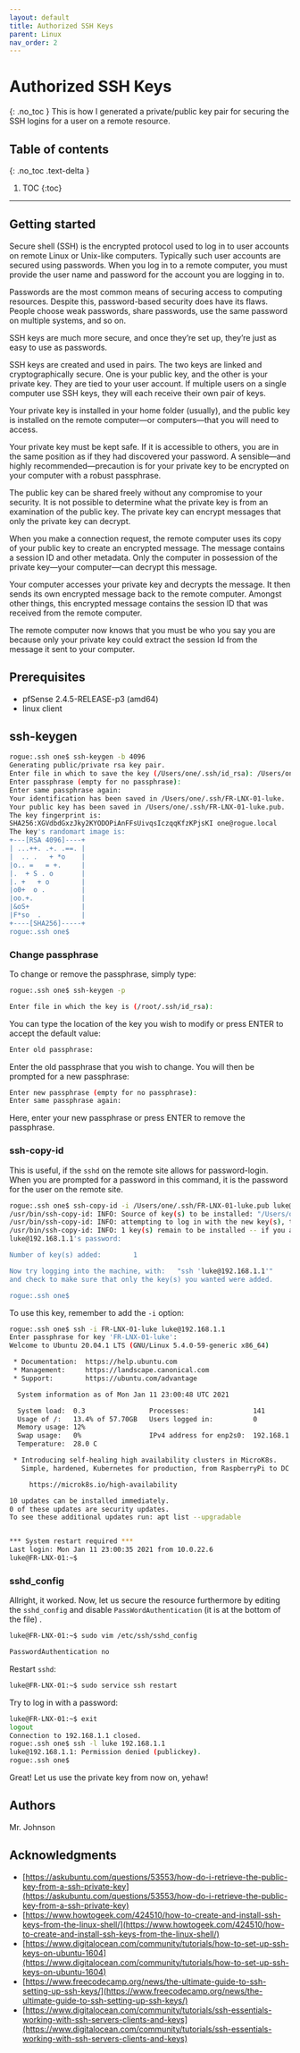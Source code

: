 ```yaml
---
layout: default
title: Authorized SSH Keys
parent: Linux
nav_order: 2
---
```

# Authorized SSH Keys
{: .no_toc }
This is how I generated a private/public key pair for securing the SSH logins for a user on a remote resource. 

## Table of contents
{: .no_toc .text-delta }

1. TOC
{:toc}
---
## Getting started
Secure shell (SSH) is the encrypted protocol used to log in to user accounts on remote Linux or Unix-like computers. Typically such user accounts are secured using passwords. When you log in to a remote computer, you must provide the user name and password for the account you are logging in to.

Passwords are the most common means of securing access to computing resources. Despite this, password-based security does have its flaws. People choose weak passwords, share passwords, use the same password on multiple systems, and so on.

SSH keys are much more secure, and once they’re set up, they’re just as easy to use as passwords.


SSH keys are created and used in pairs. The two keys are linked and cryptographically secure. One is your public key, and the other is your private key. They are tied to your user account. If multiple users on a single computer use SSH keys, they will each receive their own pair of keys.

Your private key is installed in your home folder (usually), and the public key is installed on the remote computer—or computers—that you will need to access.

Your private key must be kept safe. If it is accessible to others, you are in the same position as if they had discovered your password. A sensible—and highly recommended—precaution is for your private key to be encrypted on your computer with a robust passphrase.

The public key can be shared freely without any compromise to your security. It is not possible to determine what the private key is from an examination of the public key. The private key can encrypt messages that only the private key can decrypt.

When you make a connection request, the remote computer uses its copy of your public key to create an encrypted message. The message contains a session ID and other metadata. Only the computer in possession of the private key—your computer—can decrypt this message.

Your computer accesses your private key and decrypts the message. It then sends its own encrypted message back to the remote computer. Amongst other things, this encrypted message contains the session ID that was received from the remote computer.

The remote computer now knows that you must be who you say you are because only your private key could extract the session Id from the message it sent to your computer.

## Prerequisites
* pfSense 2.4.5-RELEASE-p3 (amd64)
* linux client

## ssh-keygen
```bash
rogue:.ssh one$ ssh-keygen -b 4096 
Generating public/private rsa key pair.
Enter file in which to save the key (/Users/one/.ssh/id_rsa): /Users/one/.ssh/FR-LNX-01-luke
Enter passphrase (empty for no passphrase): 
Enter same passphrase again: 
Your identification has been saved in /Users/one/.ssh/FR-LNX-01-luke.
Your public key has been saved in /Users/one/.ssh/FR-LNX-01-luke.pub.
The key fingerprint is:
SHA256:XGVdbdGxzJky2KYODOPiAnFFsUivqsIczqqKfzKPjsKI one@rogue.local
The key's randomart image is:
+---[RSA 4096]----+
| ...++. .+. .==. |
|  .. .   + *o    |
|o.. =   = +.     |
|.  + S . o       |
|. +   + o        |
|o0+  o .         |
|oo.+.            |
|&oS+             |
|F*so  .          |
+----[SHA256]-----+
rogue:.ssh one$ 
```

### Change passphrase
To change or remove the passphrase, simply type:
```bash
rogue:.ssh one$ ssh-keygen -p
```
```bash
Enter file in which the key is (/root/.ssh/id_rsa):
```
You can type the location of the key you wish to modify or press ENTER to accept the default value:

```bash
Enter old passphrase:
```
Enter the old passphrase that you wish to change. You will then be prompted for a new passphrase:

```bash
Enter new passphrase (empty for no passphrase):
Enter same passphrase again:
```
Here, enter your new passphrase or press ENTER to remove the passphrase.

### ssh-copy-id
This is useful, if the `sshd` on the remote site allows for password-login. When you are prompted for a password in this command, it is the password for the user on the remote site. 
```bash
rogue:.ssh one$ ssh-copy-id -i /Users/one/.ssh/FR-LNX-01-luke.pub luke@192.168.1.1
/usr/bin/ssh-copy-id: INFO: Source of key(s) to be installed: "/Users/one/.ssh/FR-LNX-01-luke.pub"
/usr/bin/ssh-copy-id: INFO: attempting to log in with the new key(s), to filter out any that are already installed
/usr/bin/ssh-copy-id: INFO: 1 key(s) remain to be installed -- if you are prompted now it is to install the new keys
luke@192.168.1.1's password: 

Number of key(s) added:        1

Now try logging into the machine, with:   "ssh 'luke@192.168.1.1'"
and check to make sure that only the key(s) you wanted were added.

rogue:.ssh one$ 
```

To use this key, remember to add the `-i` option:
```bash
rogue:.ssh one$ ssh -i FR-LNX-01-luke luke@192.168.1.1
Enter passphrase for key 'FR-LNX-01-luke': 
Welcome to Ubuntu 20.04.1 LTS (GNU/Linux 5.4.0-59-generic x86_64)

 * Documentation:  https://help.ubuntu.com
 * Management:     https://landscape.canonical.com
 * Support:        https://ubuntu.com/advantage

  System information as of Mon Jan 11 23:00:48 UTC 2021

  System load:  0.3                Processes:                141
  Usage of /:   13.4% of 57.70GB   Users logged in:          0
  Memory usage: 12%                
  Swap usage:   0%                 IPv4 address for enp2s0:  192.168.1.1
  Temperature:  28.0 C

 * Introducing self-healing high availability clusters in MicroK8s.
   Simple, hardened, Kubernetes for production, from RaspberryPi to DC.

     https://microk8s.io/high-availability

10 updates can be installed immediately.
0 of these updates are security updates.
To see these additional updates run: apt list --upgradable


*** System restart required ***
Last login: Mon Jan 11 23:00:35 2021 from 10.0.22.6
luke@FR-LNX-01:~$ 
```

### sshd_config
Allright, it worked. Now, let us secure the resource furthermore by editing the `sshd_config` and disable `PassWordAuthentication` (it is at the bottom of the file)
.
```bash
luke@FR-LNX-01:~$ sudo vim /etc/ssh/sshd_config

PasswordAuthentication no
```
Restart `sshd`:
```bash
luke@FR-LNX-01:~$ sudo service ssh restart
```

Try to log in with a password:
```bash
luke@FR-LNX-01:~$ exit
logout
Connection to 192.168.1.1 closed.
rogue:.ssh one$ ssh -l luke 192.168.1.1
luke@192.168.1.1: Permission denied (publickey).
rogue:.ssh one$ 
```

Great! Let us use the private key from now on, yehaw!

## Authors
Mr. Johnson


## Acknowledgments
* [https://askubuntu.com/questions/53553/how-do-i-retrieve-the-public-key-from-a-ssh-private-key](https://askubuntu.com/questions/53553/how-do-i-retrieve-the-public-key-from-a-ssh-private-key)
* [https://www.howtogeek.com/424510/how-to-create-and-install-ssh-keys-from-the-linux-shell/](https://www.howtogeek.com/424510/how-to-create-and-install-ssh-keys-from-the-linux-shell/)
* [https://www.digitalocean.com/community/tutorials/how-to-set-up-ssh-keys-on-ubuntu-1604](https://www.digitalocean.com/community/tutorials/how-to-set-up-ssh-keys-on-ubuntu-1604)
* [https://www.freecodecamp.org/news/the-ultimate-guide-to-ssh-setting-up-ssh-keys/](https://www.freecodecamp.org/news/the-ultimate-guide-to-ssh-setting-up-ssh-keys/)
* [https://www.digitalocean.com/community/tutorials/ssh-essentials-working-with-ssh-servers-clients-and-keys](https://www.digitalocean.com/community/tutorials/ssh-essentials-working-with-ssh-servers-clients-and-keys)